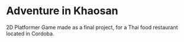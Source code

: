 # Adventure in Khaosan
2D Platformer Game made as a final project, for a Thai food restaurant located in Cordoba.
